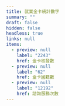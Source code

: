 ```yaml
---
title: 就業金卡統計數字
summary: ""
draft: false
hidden: false
headless: true
links: null
items:
  - preview: null
    label: "2243"
    href: 金卡核發數
  - preview: null
    label: "62"
    href: 金卡國籍數
  - preview: null
    label: "12192"
    href: 諮詢服務次數
---
```



